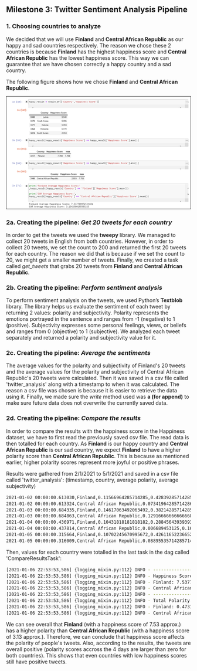 ## Milestone 3: Twitter Sentiment Analysis Pipeline

### 1. Choosing countries to analyze
We decided that we will use **Finland** and **Central African Republic** as our happy and sad countries respectively. The reason we chose these 2 countries is because **Finland** has the highest happiness score and **Central African Republic** has the lowest happiness score. This way we can guarantee that we have chosen correctly a happy country and a sad country.

The following figure shows how we chose **Finland** and **Central African Republic**.

![alt text](https://github.com/yasminhmansy/DE-CSVs/blob/main/readme_screenshot.png)

### 2a. Creating the pipeline: *Get 20 tweets for each country*
In order to get the tweets we used the **tweepy** library. We managed to collect 20 tweets in English from both countries. However, in order to collect 20 tweets, we set the count to 200 and returned the first 20 tweets for each country. The reason we did that is because if we set the count to 20, we might get a smaller number of tweets. Finally, we created a task called *get_tweets* that grabs 20 tweets from **Finland** and **Central African Republic**.

### 2b. Creating the pipeline: *Perform sentiment analysis*
To perform sentiment analysis on the tweets, we used Python’s **Textblob** library. The library helps us evaluate the sentiment of each tweet by returning 2 values: polarity and subjectivity. Polarity represents the emotions portrayed in the sentence and ranges from -1 (negative) to 1 (positive). Subjectivity expresses some personal feelings, views, or beliefs and ranges from 0 (objective) to 1 (subjective). We analyzed each tweet separately and returned a polarity and subjectivity value for it.

### 2c. Creating the pipeline: *Average the sentiments*
The average values for the polarity and subjectivity of Finland's 20 tweets and the average values for the polarity and subjectivity of Central African Republic's 20 tweets were calculated. Then it was saved in a csv file called 'twitter_analysis' along with a timestamp to when it was calculated. The reason a csv file was chosen is because it is easier to retrieve the data using it. Finally, we made sure the *write* method used was **a (for append)** to make sure future data does not overwrite the currently saved data.

### 2d. Creating the pipeline: *Compare the results*
In order to compare the results with the happiness score in the Happiness dataset, we have to first read the previously saved csv file. The read data is then totalled for each country. As **Finland** is our happy country and **Central African Republic** is our sad country, we expect **Finland** to have a higher polarity score than **Central African Republic**. This is because as mentioned earlier, higher polarity scores represent more joyful or positive phrases.

Results were gathered from 2/1/2021 to 5/1/2021 and saved in a csv file called 'twitter_analysis':
(timestamp, country, average polarity, average subjectivity)

```sh
2021-01-02 00:00:00.613030,Finland,0.11566964285714285,0.42839285714285724
2021-01-02 00:00:00.613324,Central African Republic,0.07341964285714286,0.3185119047619048
2021-01-03 00:00:00.684335,Finland,0.14617063492063492,0.38214285714285723
2021-01-03 00:00:00.684863,Central African Republic,0.12916666666666668,0.26416666666666666
2021-01-04 00:00:00.436971,Finland,0.10431818181818182,0.2884564393939394
2021-01-04 00:00:00.437814,Central African Republic,0.006689453125,0.1675
2021-01-05 00:00:00.315664,Finland,0.10702245670995672,0.4261165223665223
2021-01-05 00:00:00.316009,Central African Republic,0.08895535714285714,0.20776785714285712
```

Then, values for each country were totalled in the last task in the dag called 'CompareResultsTask':

```sh
[2021-01-06 22:53:53,586] {logging_mixin.py:112} INFO - ----------------------------------------
[2021-01-06 22:53:53,586] {logging_mixin.py:112} INFO - Happiness Score:
[2021-01-06 22:53:53,586] {logging_mixin.py:112} INFO - Finland: 7.537799972534181
[2021-01-06 22:53:53,586] {logging_mixin.py:112} INFO - Central African Republic: 3.1342500195503225
[2021-01-06 22:53:53,586] {logging_mixin.py:112} INFO - ----------------------------------------
[2021-01-06 22:53:53,586] {logging_mixin.py:112} INFO - Total Polarity so far:
[2021-01-06 22:53:53,586] {logging_mixin.py:112} INFO - Finland: 0.4731809163059163
[2021-01-06 22:53:53,586] {logging_mixin.py:112} INFO - Central African Republic 0.29823111979166667
```

We can see overall that **Finland** (with a happiness score of 7.53 approx.) has a higher polarity than **Central African Republic** (with a happiness score of 3.13 approx.). Therefore, we can conclude that happiness score affects the polarity of people's tweets. Also, according to the results, the tweets are overall positive (polarity scores accross the 4 days are larger than zero for both countries). This shows that even countries with low happiness scores still have positive tweets.

